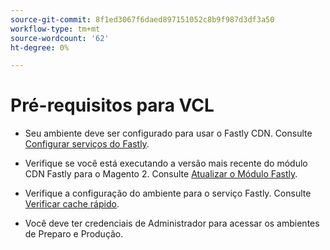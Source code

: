 ```yaml
---
source-git-commit: 8f1ed3067f6daed897151052c8b9f987d3df3a50
workflow-type: tm+mt
source-wordcount: '62'
ht-degree: 0%

---
```

# Pré-requisitos para VCL

<!-- Prerequisites section inserted in tutorials for customizing the Fastly service configuration with custom VCL snippets. -->

- Seu ambiente deve ser configurado para usar o Fastly CDN. Consulte [Configurar serviços do Fastly](/help/cloud-guide/cdn/fastly-configuration.md).

- Verifique se você está executando a versão mais recente do módulo CDN Fastly para o Magento 2. Consulte [Atualizar o Módulo Fastly](/help/cloud-guide/cdn/fastly-configuration.md#upgrade-fastly-module).

- Verifique a configuração do ambiente para o serviço Fastly. Consulte [Verificar cache rápido](/help/cloud-guide/launch/checklist.md#verify-fastly-caching).

- Você deve ter credenciais de Administrador para acessar os ambientes de Preparo e Produção.
